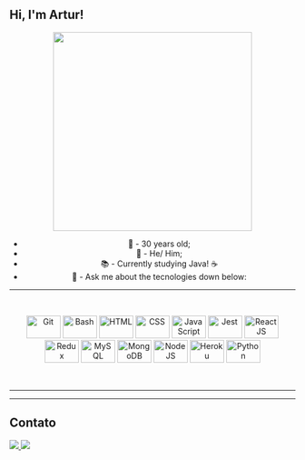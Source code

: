 ## Hi, I'm Artur!

<div align="center">
  <img src="https://user-images.githubusercontent.com/82127102/155865946-bfdd3081-bbcf-480b-bf7f-857d5ea31f15.gif" width="350" height="350"/>


  * 🤹 - 30 years old;
  * 👨 - He/ Him;
  * 📚 - Currently studying Java! :coffee:
  * 💬 - Ask me about the tecnologies down below:

</div>

---

<p>&nbsp</p>

<div align="center">
  <img alt="Git" height="40" width="60" src="https://cdn.jsdelivr.net/gh/devicons/devicon/icons/git/git-original.svg" />
  <img alt="Bash" height="40" width="60" src="https://cdn.jsdelivr.net/gh/devicons/devicon/icons/bash/bash-original.svg" />
  <img alt="HTML" height="40" width="60" src="https://cdn.jsdelivr.net/gh/devicons/devicon/icons/html5/html5-original.svg" />
  <img alt="CSS" height="40" width="60" src="https://cdn.jsdelivr.net/gh/devicons/devicon/icons/css3/css3-original.svg" />
  <img alt="JavaScript" height="40" width="60" src="https://cdn.jsdelivr.net/gh/devicons/devicon/icons/javascript/javascript-original.svg" />
  <img alt="Jest" height="40" width="60" src="https://cdn.jsdelivr.net/gh/devicons/devicon/icons/jest/jest-plain.svg" />
  <img alt="ReactJS" height="40" width="60" src="https://cdn.jsdelivr.net/gh/devicons/devicon/icons/react/react-original.svg" />
  <img alt="Redux" height="40" width="60" src="https://cdn.jsdelivr.net/gh/devicons/devicon/icons/redux/redux-original.svg" />
  <img alt="MySQL" height="40" width="60" src="https://cdn.jsdelivr.net/gh/devicons/devicon/icons/mysql/mysql-original.svg" />
  <img alt="MongoDB" height="40" width="60" src="https://cdn.jsdelivr.net/gh/devicons/devicon/icons/mongodb/mongodb-original.svg" />
  <img alt="NodeJS" height="40" width="60" src="https://cdn.jsdelivr.net/gh/devicons/devicon/icons/nodejs/nodejs-original.svg" />
  <img alt="Heroku" height="40" width="60" src="https://cdn.jsdelivr.net/gh/devicons/devicon/icons/heroku/heroku-original.svg" />
  <img alt="Python" height="40" width="60" src="https://cdn.jsdelivr.net/gh/devicons/devicon/icons/python/python-original-wordmark.svg" />
</div>

<p>&nbsp</p>

---

<!-- <div align="center">
  <a href="https://github.com/ArturAlvaro">
  <img height="180em" src="https://github-readme-stats.vercel.app/api?username=ArturAlvaro&show_icons=true&theme=calm&include_all_commits=true&count_private=true"/>
  <img height="180em" src="https://github-readme-stats.vercel.app/api/top-langs/?username=ArturAlvaro&layout=compact&langs_count=7&theme=calm"/>
</div>
   -->
---

## Contato

<div>
  <a href = "mailto:artur.alvaro73@gmail.com"><img src="https://img.shields.io/badge/-Gmail-%23333?style=for-the-badge&logo=gmail&logoColor=white" target="_blank">
   <a href="https://www.linkedin.com/in/arturalvaro/" target="_blank"><img src="https://img.shields.io/badge/-LinkedIn-%230077B5?style=for-the-badge&logo=linkedin&logoColor=white" target="_blank"></a>
</div>
